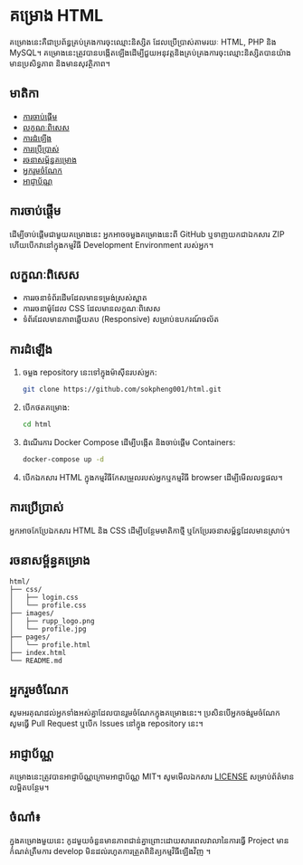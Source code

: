# គម្រោង HTML

គម្រោងនេះគឺជាប្រព័ន្ធគ្រប់គ្រងការចុះឈ្មោះនិស្សិត ដែលប្រើប្រាស់តាមរយៈ HTML, PHP និង MySQL។ គម្រោងនេះត្រូវបានបង្កើតឡើងដើម្បីជួយអនុវត្តនិងគ្រប់គ្រងការចុះឈ្មោះនិស្សិតបានយ៉ាងមានប្រសិទ្ធភាព និងមានសុវត្ថិភាព។

## មាតិកា
- [ការចាប់ផ្តើម](#ការចាប់ផ្តើម)
- [លក្ខណៈពិសេស](#លក្ខណៈពិសេស)
- [ការ​ដំឡើង](#ការដំឡើង)
- [ការប្រើប្រាស់](#ការប្រើប្រាស់)
- [រចនាសម្ព័ន្ធគម្រោង](#រចនាសម្ព័ន្ធគម្រោង)
- [អ្នករួមចំណែក](#អ្នករួមចំណែក)
- [អាជ្ញាប័ណ្ណ](#អាជ្ញាប័ណ្ណ)

## ការចាប់ផ្តើម

ដើម្បីចាប់ផ្តើមជាមួយគម្រោងនេះ អ្នកអាចចម្លងគម្រោងនេះពី GitHub ឬទាញយកជាឯកសារ ZIP ហើយបើកវានៅក្នុងកម្មវិធី Development Environment របស់អ្នក។

## លក្ខណៈពិសេស

- ការរចនាទំព័រដើមដែលមានទម្រង់ស្រស់ស្អាត
- ការរចនាម៉ូដែល CSS ដែលមានលក្ខណៈពិសេស
- ទំព័រដែលមានភាពឆ្លើយតប (Responsive) សម្រាប់ឧបករណ៍ចល័ត

## ការដំឡើង

1. ចម្លង repository នេះទៅក្នុងម៉ាស៊ីនរបស់អ្នក:
    ```bash
    git clone https://github.com/sokpheng001/html.git
    ```

2. បើកថតគម្រោង:
    ```bash
    cd html
    ```

3. ដំណើរការ Docker Compose ដើម្បីបង្កើត និងចាប់ផ្តើម Containers:
    ```bash
    docker-compose up -d
    ```

4. បើកឯកសារ HTML ក្នុងកម្មវិធីកែសម្រួលរបស់អ្នកឬកម្មវិធី browser ដើម្បីមើលលទ្ធផល។


## ការប្រើប្រាស់

អ្នកអាចកែប្រែឯកសារ HTML និង CSS ដើម្បីបន្ថែមមាតិកាថ្មី ឬកែប្រែរចនាសម្ព័ន្ធដែលមានស្រាប់។

## រចនាសម្ព័ន្ធគម្រោង

```
html/
├── css/
│   ├── login.css
│   └── profile.css
├── images/
│   ├── rupp_logo.png
│   └── profile.jpg
├── pages/
│   └── profile.html
├── index.html
└── README.md
```

## អ្នករួមចំណែក

សូមអរគុណដល់អ្នកទាំងអស់គ្នាដែលបានរួមចំណែកក្នុងគម្រោងនេះ។ ប្រសិនបើអ្នកចង់រួមចំណែក សូមធ្វើ Pull Request ឬបើក Issues នៅក្នុង repository នេះ។

## អាជ្ញាប័ណ្ណ

គម្រោងនេះត្រូវបានអាជ្ញាប័ណ្ណក្រោមអាជ្ញាប័ណ្ណ MIT។ សូមមើលឯកសារ [LICENSE](LICENSE) សម្រាប់ព័ត៌មានលម្អិតបន្ថែម។

## ចំណាំ៖ 
ក្នុងគម្រោងមួយនេះ កូដមួយចំនួនមានភាពជាន់គ្នាព្រោះ​ដោយសារពេលវាលានៃការធ្វើ​ Project មានកំណត់ត្រឹមការ develop មិនដល់រហូតការត្រួតពិនិត្យកម្មវិធីឡើងវិញ​​​ ។